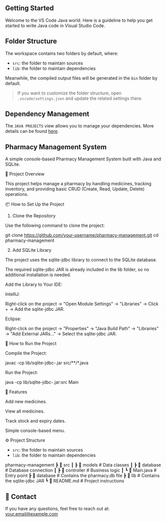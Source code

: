 ## Getting Started

Welcome to the VS Code Java world. Here is a guideline to help you get started to write Java code in Visual Studio Code.

## Folder Structure

The workspace contains two folders by default, where:

- `src`: the folder to maintain sources
- `lib`: the folder to maintain dependencies

Meanwhile, the compiled output files will be generated in the `bin` folder by default.

> If you want to customize the folder structure, open `.vscode/settings.json` and update the related settings there.

## Dependency Management

The `JAVA PROJECTS` view allows you to manage your dependencies. More details can be found [here](https://github.com/microsoft/vscode-java-dependency#manage-dependencies).

## Pharmacy Management System

A simple console-based Pharmacy Management System built with Java and SQLite.

📝 Project Overview

This project helps manage a pharmacy by handling medicines, tracking inventory, and providing basic CRUD (Create, Read, Update, Delete) operations.

📦 How to Set Up the Project

1. Clone the Repository

Use the following command to clone the project:

git clone https://github.com/your-username/pharmacy-management.git
cd pharmacy-management

2. Add SQLite Library

The project uses the sqlite-jdbc library to connect to the SQLite database.

The required sqlite-jdbc JAR is already included in the lib folder, so no additional installation is needed.

Add the Library to Your IDE:

IntelliJ:

Right-click on the project → "Open Module Settings" → "Libraries" → Click + → Add the sqlite-jdbc JAR.

Eclipse:

Right-click on the project → "Properties" → "Java Build Path" → "Libraries" → "Add External JARs..." → Select the sqlite-jdbc JAR.

🚀 How to Run the Project

Compile the Project:

javac -cp lib/sqlite-jdbc-<version>.jar src/**/*.java

Run the Project:

java -cp lib/sqlite-jdbc-<version>.jar:src Main

📌 Features

Add new medicines.

View all medicines.

Track stock and expiry dates.

Simple console-based menu.

⚙️ Project Structure

- `src`: the folder to maintain sources
- `lib`: the folder to maintain dependencies

pharmacy-management
┣ 📂 src
┃ ┣ 📂 models        # Data classes
┃ ┣ 📂 database      # Database connection
┃ ┣ 📂 controller    # Business logic
┃ ┗ 📜 Main.java     # Entry point
┣ 📂 database        # Contains the pharmacy.db file
┣ 📂 lib             # Contains the sqlite-jdbc JAR
┗ 📜 README.md       # Project instructions

## 📧 Contact

If you have any questions, feel free to reach out at: your.email@example.com